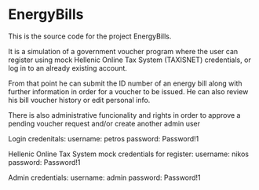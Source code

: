 # EnergyBills

This is the source code for the project EnergyBills.

It is a simulation of a government voucher program where the user can register using mock Hellenic Online Tax System (TAXISNET) credentials, 
or log in to an already existing account.

From that point he can submit the ID number of an energy bill along with further information in order for a voucher to be issued.
He can also review his bill voucher history or edit personal info.

There is also administrative funcionality and rights in order to approve a pending voucher request and/or create another admin user

Login credenitals:
username: petros
password: Password!1

Hellenic Online Tax System mock credentials for register:
username: nikos
password: Password!1

Admin credentials:
username: admin
password: Password!1
